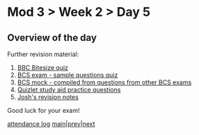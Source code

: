 # Mod 3 > Week 2 > Day 5

## Overview of the day

Further revision material:

1. [BBC Bitesize quiz](https://www.bbc.co.uk/bitesize/guides/zp3kd2p/test)
1. [BCS exam - sample questions quiz](https://applied.multiverse.io/mod/quiz/view.php?id=10650)
1. [BCS mock - compiled from questions from other BCS exams](https://applied.multiverse.io/mod/quiz/view.php?id=11742)
1. [Quizlet study aid practice questions](https://quizlet.com/410361547/learn)
1. [Josh's revision notes](https://joshlearningto.code.blog/2020/02/07/level-4-diploma-in-software-development-methodologies/)

Good luck for your exam!

[attendance log](https://platform.multiverse.io/apprentice/attendance-log/207)
[main](/swe)|[prev](/swe/mod3/wk2/day4.html)|[next](/swe/mod4/wk1/day1.html)